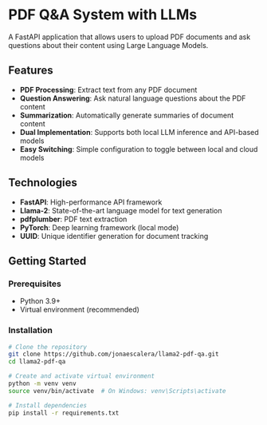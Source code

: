 # PDF Q&A System with LLMs

A FastAPI application that allows users to upload PDF documents and ask questions about their content using Large Language Models.

## Features

- **PDF Processing**: Extract text from any PDF document
- **Question Answering**: Ask natural language questions about the PDF content
- **Summarization**: Automatically generate summaries of document content
- **Dual Implementation**: Supports both local LLM inference and API-based models
- **Easy Switching**: Simple configuration to toggle between local and cloud models

## Technologies

- **FastAPI**: High-performance API framework
- **Llama-2**: State-of-the-art language model for text generation
- **pdfplumber**: PDF text extraction
- **PyTorch**: Deep learning framework (local mode)
- **UUID**: Unique identifier generation for document tracking

## Getting Started

### Prerequisites

- Python 3.9+
- Virtual environment (recommended)

### Installation

```bash
# Clone the repository
git clone https://github.com/jonaescalera/llama2-pdf-qa.git
cd llama2-pdf-qa

# Create and activate virtual environment
python -m venv venv
source venv/bin/activate  # On Windows: venv\Scripts\activate

# Install dependencies
pip install -r requirements.txt